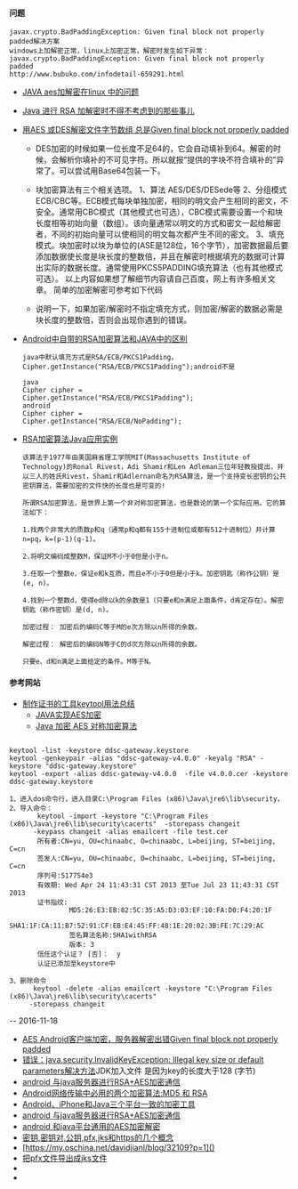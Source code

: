 
#### 问题
    javax.crypto.BadPaddingException: Given final block not properly padded解决方案
    windows上加解密正常，linux上加密正常，解密时发生如下异常：  javax.crypto.BadPaddingException: Given final block not properly padded
    http://www.bubuko.com/infodetail-659291.html
- [JAVA aes加解密在linux
  中的问题 ](http://wenku.baidu.com/link?url=wOibKHENi2Z5gFOL5prjGBE8RES1dZEZlrvfY1NTl89QJWtTwXUNLmgEXVYWGBGXR25oRvOKPJTI5M3o95KW0yIHwgFVEnJiZt1-0YvRQua)


- [Java 进行 RSA 加解密时不得不考虑到的那些事儿](http://blog.csdn.net/defonds/article/details/42775183)


- [用AES 或DES解密文件字节数组 总是Given final block not properly padded](http://bbs.csdn.net/topics/390442626?page=1)
    - DES加密的时候如果一位长度不足64的，它会自动填补到64。解密的时候，会解析你填补的不可见字符。所以就报“提供的字块不符合填补的”异常了。可以尝试用Base64包装一下。

    - 块加密算法有三个相关选项。
        1、算法 AES/DES/DESede等
        2、分组模式 ECB/CBC等。ECB模式每块单独加密，相同的明文会产生相同的密文，不安全。通常用CBC模式（其他模式也可选），CBC模式需要设置一个和块长度相等初始向量（数组）。该向量通常以明文的方式和密文一起给解密者，不同的初始向量可以使相同的明文每次都产生不同的密文。
        3、填充模式。块加密时以块为单位的(ASE是128位，16个字节），加密数据最后要添加数据使长度是块长度的整数倍，并且在解密时根据填充的数据可计算出实际的数据长度。通常使用PKCS5PADDING填充算法（也有其他模式可选）。
        以上内容如果想了解细节内容请自己百度，网上有许多相关文章。
        简单的加密解密可参考如下代码
    - 说明一下，如果加密/解密时不指定填充方式，则加密/解密的数据必需是块长度的整数倍，否则会出现你遇到的错误。

- [Android中自带的RSA加密算法和JAVA中的区别](https://zhidao.baidu.com/question/265830704882448125.html)

      java中默认填充方式是RSA/ECB/PKCS1Padding，Cipher.getInstance("RSA/ECB/PKCS1Padding");android不是

      java
      Cipher cipher =
      Cipher.getInstance("RSA/ECB/PKCS1Padding");
      android
      Cipher cipher =
      Cipher.getInstance("RSA/ECB/NoPadding");

- [RSA加密算法Java应用实例](http://blog.csdn.net/zeng622peng/article/details/5957012)

      该算法于1977年由美国麻省理工学院MIT(Massachusetts Institute of Technology)的Ronal Rivest，Adi Shamir和Len Adleman三位年轻教授提出，并以三人的姓氏Rivest，Shamir和Adlernan命名为RSA算法，是一个支持变长密钥的公共密钥算法，需要加密的文件快的长度也是可变的!

      所谓RSA加密算法，是世界上第一个非对称加密算法，也是数论的第一个实际应用。它的算法如下：

      1.找两个非常大的质数p和q（通常p和q都有155十进制位或都有512十进制位）并计算n=pq，k=(p-1)(q-1)。

      2.将明文编码成整数M，保证M不小于0但是小于n。

      3.任取一个整数e，保证e和k互质，而且e不小于0但是小于k。加密钥匙（称作公钥）是(e, n)。

      4.找到一个整数d，使得ed除以k的余数是1（只要e和n满足上面条件，d肯定存在）。解密钥匙（称作密钥）是(d, n)。

      加密过程： 加密后的编码C等于M的e次方除以n所得的余数。

      解密过程： 解密后的编码N等于C的d次方除以n所得的余数。

      只要e、d和n满足上面给定的条件。M等于N。
#### 参考网站
- [制作证书的工具keytool用法总结](http://www.cnblogs.com/xdp-gacl/p/3750965.html)
  - [JAVA实现AES加密](http://blog.csdn.net/hbcui1984/article/details/5201247)
  - [Java 加密 AES 对称加密算法](http://blog.csdn.net/uikoo9/article/details/27982575)



````shell

keytool -list -keystore ddsc-gateway.keystore
keytool -genkeypair -alias "ddsc-gateway-v4.0.0" -keyalg "RSA" -keystore "ddsc-gateway.keystore"
keytool -export -alias ddsc-gateway-v4.0.0  -file v4.0.0.cer -keystore ddsc-gateway.keystore 
````



````shell
1、进入dos命令行，进入目录C:\Program Files (x86)\Java\jre6\lib\security，
2、导入命令：
       keytool -import -keystore "C:\Program Files (x86)\Java\jre6\lib\security\cacerts"  -storepass changeit
      -keypass changeit -alias emailcert -file test.cer
       所有者:CN=yu, OU=chinaabc, O=chinaabc, L=beijing, ST=beijing, C=cn
       签发人:CN=yu, OU=chinaabc, O=chinaabc, L=beijing, ST=beijing, C=cn
       序列号:517754e3
       有效期: Wed Apr 24 11:43:31 CST 2013 至Tue Jul 23 11:43:31 CST 2013
       证书指纹:
               MD5:26:E3:EB:82:5C:35:A5:D3:03:EF:10:FA:D0:F4:20:1F
               SHA1:1F:CA:11:B7:52:91:CF:EB:E4:45:FF:48:1E:20:02:3B:FE:7C:29:AC
               签名算法名称:SHA1withRSA
               版本: 3
       信任这个认证？ [否]：  y
       认证已添加至keystore中

3、删除命令
      keytool -delete -alias emailcert -keystore "C:\Program Files (x86)\Java\jre6\lib\security\cacerts"
     -storepass changeit
````





-- 2016-11-18
- [AES Android客户端加密，服务器解密出错Given final block not properly padded](http://bbs.csdn.net/topics/390872266)
- [错误：java.security.InvalidKeyException: Illegal key size or default parameters解决方法](http://www.wxdl.cn/java/security-invalidkey-exception.html)JDK加入文件  是因为key的长度大于128 (字节)
- [android 与java服务器进行RSA+AES加密通信](http://blog.csdn.net/a750457103/article/details/52486081)
- [Android网络传输中必用的两个加密算法:MD5 和 RSA ](http://blog.csdn.net/yanzi1225627/article/details/26508035)
- [Android、iPhone和Java三个平台一致的加密工具](http://www.iteye.com/topic/1127949)
- [ android 与java服务器进行RSA+AES加密通信](http://blog.csdn.net/a750457103/article/details/52486081)
- [android 和java平台通用的AES加密解密](https://my.oschina.net/wangxnn/blog/390346?p=1)
- [密钥,密钥对,公钥,pfx,jks和https的几个概念](http://blog.csdn.net/ghevinn/article/details/12648531)
- [https://my.oschina.net/davidjianl/blog/32109?p=1]()
- [把pfx文件导出成jks文件](https://my.oschina.net/davidjianl/blog/32109?p=1)
- []()
- []()
